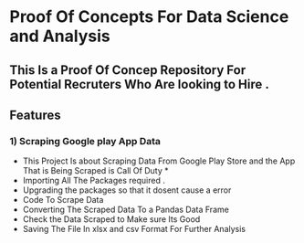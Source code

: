 # Proof Of Concepts For Data Science and Analysis

## This Is a Proof Of Concep Repository For Potential Recruters Who Are looking to Hire .

## Features
### 1) Scraping Google play App Data
- This Project Is about Scraping Data From Google Play Store and the App That is Being Scraped is Call Of Duty *
- Importing All The Packages required .
- Upgrading the packages so that it dosent cause a error
- Code To Scrape Data
- Converting The Scraped Data To a Pandas Data Frame
- Check the  Data Scraped to Make sure Its Good
- Saving The File In xlsx and csv Format For Further Analysis
